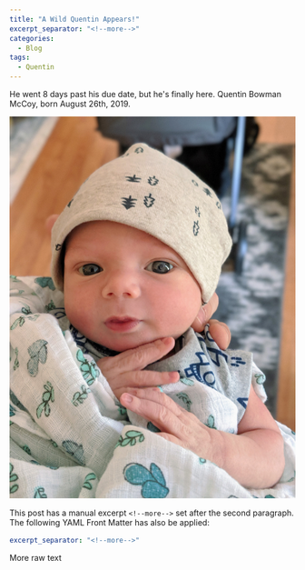 ```yaml
---
title: "A Wild Quentin Appears!"
excerpt_separator: "<!--more-->"
categories:
  - Blog
tags:
  - Quentin
---
```


He went 8 days past his due date, but he's finally here. Quentin Bowman McCoy, born August 26th, 2019.

![Cute Quentin!](/assets/images/00100lPORTRAIT_00100_BURST20190828103130836_COVER.jpg)

<!--more-->

This post has a manual excerpt `<!--more-->` set after the second paragraph. The following YAML Front Matter has also be applied:

```yaml
excerpt_separator: "<!--more-->"
```

More raw text